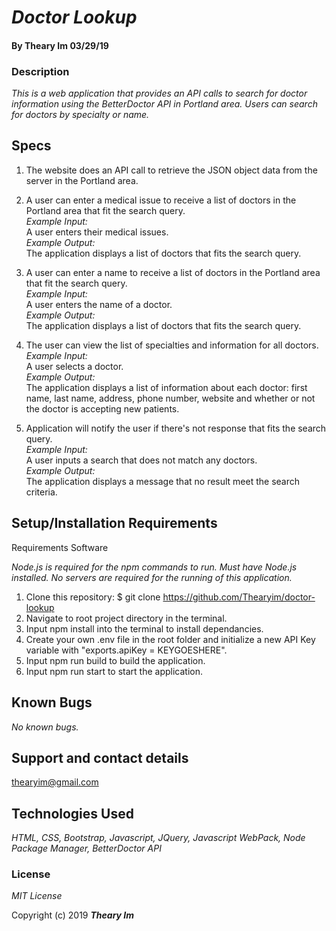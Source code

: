 # _Doctor Lookup_

#### By **Theary Im** 03/29/19

### Description

_This is a web application that provides an API calls to search for doctor information using the BetterDoctor API in Portland area. Users can search for doctors by specialty or name._

## Specs
1. The website does an API call to retrieve the JSON object data from the server in the Portland area.<br/>

2. A user can enter a medical issue to receive a list of doctors in the Portland area that fit the search query.<br/>
    _Example Input:_<br/>
      A user enters their medical issues.<br/>
    _Example Output:_<br/>
      The application displays a list of doctors that fits the search query.<br/>

3. A user can enter a name to receive a list of doctors in the Portland area that fit the search query.<br/>
    _Example Input:_<br/>
      A user enters the name of a doctor.<br/>
    _Example Output:_<br/>
      The application displays a list of doctors that fits the search query.<br/>

4. The user can view the list of specialties and information for all doctors.<br/>
    _Example Input:_<br/>
      A user selects a doctor.<br/>
    _Example Output:_<br/>
      The application displays a list of information about each doctor: first name, last name, address, phone number, website and whether or not the doctor is accepting new patients.<br/>

5. Application will notify the user if there's not response that fits the search query.<br/>
    _Example Input:_<br/>
      A user inputs a search that does not match any doctors.<br/>
    _Example Output:_<br/>
      The application displays a message that no result meet the search criteria.<br/>

## Setup/Installation Requirements

Requirements Software

_Node.js is required for the npm commands to run. Must have Node.js installed. No servers are required for the running of this application._

1. Clone this repository: $ git clone https://github.com/Thearyim/doctor-lookup
2. Navigate to root project directory in the terminal.
3. Input npm install into the terminal to install dependancies.
4. Create your own .env file in the root folder and initialize a new API Key variable with "exports.apiKey = KEYGOESHERE".
5. Input npm run build to build the application.
6. Input npm run start to start the application.

## Known Bugs

_No known bugs._

## Support and contact details

thearyim@gmail.com

## Technologies Used

_HTML, CSS, Bootstrap, Javascript, JQuery, Javascript WebPack, Node Package Manager, BetterDoctor API_

### License

*MIT License*

Copyright (c) 2019 **_Theary Im_**
